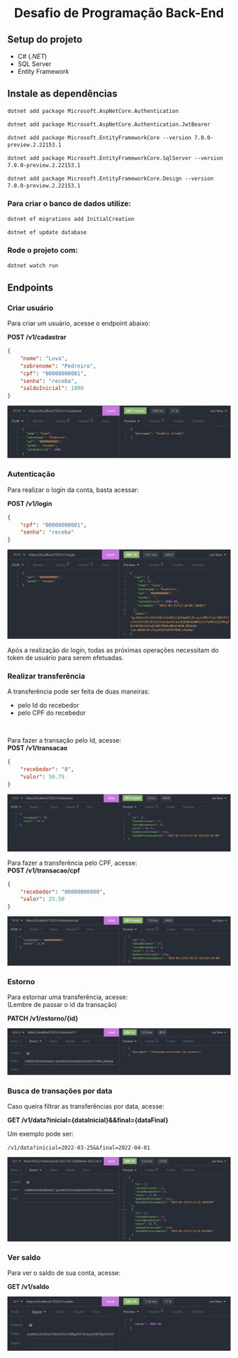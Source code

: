 <h1 align="center"> Desafio de Programação Back-End </h1>

## Setup do projeto
- C# (_.NET_)
- SQL Server
- Entity Framework

## Instale as dependências
```
dotnet add package Microsoft.AspNetCore.Authentication
```
```
dotnet add package Microsoft.AspNetCore.Authentication.JwtBearer
```
```
dotnet add package Microsoft.EntityFrameworkCore --version 7.0.0-preview.2.22153.1
```
```
dotnet add package Microsoft.EntityFrameworkCore.SqlServer --version 7.0.0-preview.2.22153.1
```
```
dotnet add package Microsoft.EntityFrameworkCore.Design --version 7.0.0-preview.2.22153.1
```

### Para criar o banco de dados utilize:
```
dotnet ef migrations add InitialCreation
```
```
dotnet ef update database
```
### Rode o projeto com:
``` 
dotnet watch run
```

## Endpoints

### Criar usuário
Para criar um usuário, acesse o endpoint abaixo: 
<br>

**POST /v1/cadastrar**
``` json
{
	"nome": "Luva",
	"sobrenome": "Pedreiro",
	"cpf": "00000000001",
	"senha": "receba",
	"saldoInicial": 1000
}
```
![cadastrar](./imagens/cadastro.png)

### Autenticação
Para realizar o login da conta, basta acessar:
<br>

**POST /v1/login**
``` json
{
    "cpf": "00000000001",
    "senha": "receba"
}
```
![login](./imagens/login.png)

Após a realização do login, todas as próximas operações necessitam do token de usuário para serem efetuadas.

### Realizar transferência
A transferência pode ser feita de duas maneiras:
- pelo Id do recebedor
- pelo CPF do recebedor
<br>

Para fazer a transação pelo Id, acesse: <br>
**POST /v1/transacao**
``` Json
{
	"recebedor": "8",
	"valor": 50.75
}
```
![transação pelo id](./imagens/transacaoById.png)

Para fazer a transferência pelo CPF, acesse: <br>
**POST /v1/transacao/cpf**
``` Json
{
	"recebedor": "00000000000",
	"valor": 25.50
}
```
![transação pelo cpf](./imagens/transacaoByCpf.png)

### Estorno
Para estornar uma transferência, acesse: <br>
(Lembre de passar o id da transação)
<br>

**PATCH /v1/estorno/{id}**

![estornar transação](./imagens/estorno.png)

### Busca de transações por data
Caso queira filtrar as transferências por data, acesse:
<br>

**GET /v1/data?inicial={dataInicial}&&final={dataFinal}**
<br>

Um exemplo pode ser:
```
/v1/data?inicial=2022-03-25&&final=2022-04-01
```

![filtrar por data](./imagens/verTransferencias.png)

### Ver saldo
Para ver o saldo de sua conta, acesse:
<br>

**GET /v1/saldo**

![visualizar saldo](./imagens/saldo.png)
